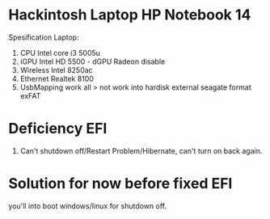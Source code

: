 # Hackintosh Laptop HP Notebook 14

Spesification Laptop:

1. CPU Intel core i3 5005u
2. iGPU Intel HD 5500 - dGPU Radeon disable
3. Wireless Intel 8250ac
4. Ethernet Realtek 8100
5. UsbMapping work all > not work into hardisk external seagate format exFAT


# Deficiency EFI

1. Can't shutdown off/Restart Problem/Hibernate, can't turn on back again.

# Solution for now before fixed EFI

you'll into boot windows/linux for shutdown off.
